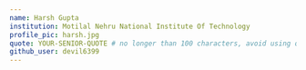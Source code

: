 ```yaml
---
name: Harsh Gupta
institution: Motilal Nehru National Institute Of Technology
profile_pic: harsh.jpg
quote: YOUR-SENIOR-QUOTE # no longer than 100 characters, avoid using quotes(") to guarantee the format remains the same.
github_user: devil6399
---
```

